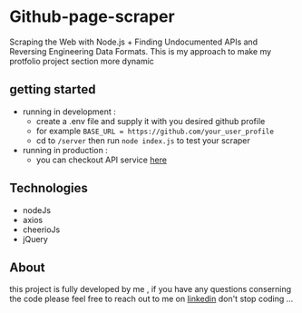 # Github-page-scraper 
Scraping the Web with Node.js + Finding Undocumented APIs and Reversing Engineering Data Formats.
This is my approach to make my protfolio project section more dynamic 
## getting started
* running in development :
  - create a .env file and supply it with you desired github profile 
  - for example `BASE_URL = https://github.com/your_user_profile`
  - cd to `/server` then run `node index.js` to test your scraper 
* running in production : 
  - you can checkout API service [here](https://github-scraper-api.herokuapp.com/)
## Technologies 
- nodeJs
- axios
- cheerioJs
- jQuery
## About 
this project is fully developed by me , if you have any questions conserning the code please feel free to reach out to me on [linkedin](https://www.linkedin.com/in/mohamed-aziz-laouiti/) 
don't stop coding ...
